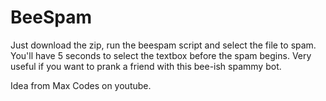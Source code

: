 # BeeSpam

Just download the zip, run the beespam script and select the file to spam. You'll have 5 seconds to select the textbox before the spam begins. Very useful if you want to prank a friend with this bee-ish spammy bot.

Idea from Max Codes on youtube.
